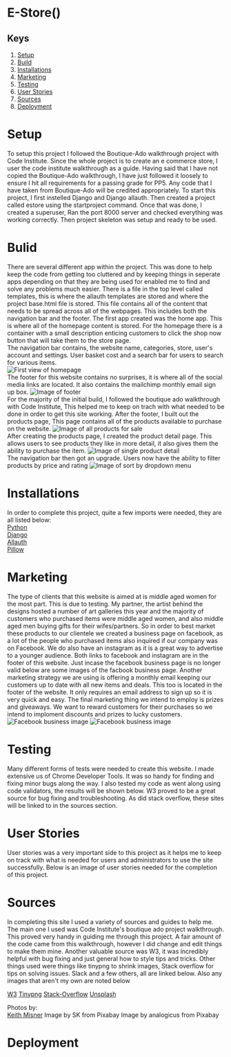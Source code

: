 # E-Store()

## Keys

1. [Setup](#setup)
2. [Build](#build)
3. [Installations](#installations)
4. [Marketing](#marketing)
5. [Testing](#testing)
6. [User Stories](#userstories)
7. [Sources](#sources)
8. [Deployment](#deployment)

<a href="setup"></a>
# Setup
To setup this project I followed the Boutique-Ado walkthrough project with Code Institute. Since the whole project is to create an e commerce store, I user the code institute walkthrough as a guide. Having said that I have not copied the Boutique-Ado walkthrough, I have just followed it loosely to ensure I hit all requirements for a passing grade for PP5. Any code that I have taken from Boutique-Ado will be credited appropriately.
To start this project, I first instelled Django and Django allauth. Then created a project called estore using the startproject command. Once that was done, I created a superuser, Ran the port 8000 server and checked everything was working correctly. Then project skeleton was setup and ready to be used.


<a href="build"></a>
# Bulid
There are several different app within the project. This was done to help keep the code from getting too cluttered and by keeping things in seperate apps depending on that they are being used for enabled me to find and solve any problems much easier. There is a file in the top level called templates, this is where the allauth templates are stored and where the project base.html file is stored. This file contains all of the content that needs to be spread across all of the webpages. This includes both the navigation bar and the footer.
The first app created was the home app. This is where all of the homepage content is stored. For the homepage there is a container with a small description enticing customers to click the shop now button that will take them to the store page.  
The navigation bar contains, the website name, categories, store, user's account and settings. User basket cost and a search bar for users to search for various items.  
<img src="./media/readme/homepage-1.png" alt="First view of homepage">  
The footer for this website contains no surprises, it is where all of the social media links are located. It also contains the mailchimp monthly email sign up box.
<img src="./media/readme/footer.png" alt="Image of footer">  
For the majority of the initial build, I followed the boutique ado walkthrough with Code Institute, This helped me to keep on trach with what needed to be done in order to get this site working. After the footer, I built out the products page, This page contains all of the products available to purchase on the website.
<img src="./media/readme/products-1.png" alt="Image of all products for sale">  
After creating the products page, I created the product detail page. This allows users to see products they like in more detail, it also gives them the ability to purchase the item.
<img src="./media/readme/product-detail.png" alt="Image of single product detail">  
The navigation bar then got an upgrade. Users now have the ability to filter products by price and rating
<img src="./media/readme/nav-2.png" alt="Image of sort by dropdown menu">  

<a href="installations"></a>
# Installations
In order to complete this project, quite a few imports were needed, they are all listed below:  
[Python](https://www.python.org/)  
[Django](https://docs.djangoproject.com/en/4.0/)  
[Allauth](https://django-allauth.readthedocs.io/en/latest/installation.html)  
[Pillow](https://pillow.readthedocs.io/en/stable/)


<a href="marketing"></a>
# Marketing
The type of clients that this website is aimed at is middle aged women for the most part. This is due to testing. My partner, the artist behind the designs hosted a number of art galleries this year and the majority of customers who purchased items were middle aged women, and also middle aged men buying gifts for their wifes/partners. So in order to best market these products to our clientele we created a business page on facebook, as a lot of the people who purchased items also inquired if our company was on Facebook. We do also have an instagram as it is a great way to advertise to a younger audience. Both links to facebook and instagram are in the footer of this website. Just  incase the facebook business page is no longer valid below are some images of the facbook business page. Another marketing strategy we are using is offering a monthly email keeping our customers up to date with all new items and deals. This too is located in the footer of the website. It only requires an email address to sign up so it is very quick and easy. The final marketing thing we intend to employ is prizes and giveaways. We want to reward customers for their purchases so we intend to imploment discounts and prizes to lucky customers. 
    <img src="./media/readme/fb-2.png" alt="Facebook business image">
    <img src="./media/readme/fb-1.png" alt="Facebook business image">  

<a href="testing"></a>
# Testing
Many different forms of tests were needed to create this website. I made extensive us of Chrome Developer Tools. It was so handy for finding and fixing minor bugs along the way. I also tested my code as went along using code validators, the results will be shown below. W3 proved to be a great source for bug fixing and troubleshooting. As did stack overflow, these sites will be linked to in the sources section.


<a href="userstories"></a>
# User Stories
User stories was a very important side to this project as it helps me to keep on track with what is needed for users and administrators to use the site successfully. Below is an image of user stories needed for the completion of this project.

<a href="sources"></a>
# Sources
In completing this site I used a variety of sources and guides to help me. The main one I used was Code Institute's boutique ado project walkthrough. This proved very handy in guiding me through this project. A fair amount of the code came from this walkthrough, however I did change and edit things to make them mine. Another valuable source was W3, it was incredibly helpful with bug fixing and just general how to style tips and tricks. Other things used were things like tinypng to shrink images, Stack overflow for tips on solving issues. Slack and a few others, all are linked below. Also any images that aren't my own are noted below

[W3](https://www.w3schools.com/)
[Tinypng](https://tinypng.com/)
[Stack-Overflow](https://stackoverflow.com/)
[Unsplash](https://unsplash.com/)

Photos by:  
[Keith Misner](https://unsplash.com/@keithmisner?utm_source=unsplash&utm_medium=referral&utm_content=creditCopyText)
Image by SK from Pixabay 
Image by analogicus from Pixabay 

<a href="deployment"></a>
# Deployment
